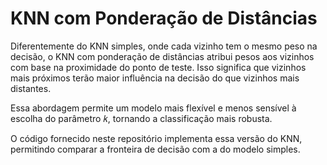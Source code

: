 # KNN com Ponderação de Distâncias

Diferentemente do KNN simples, onde cada vizinho tem o mesmo peso na decisão, o KNN com ponderação de distâncias atribui pesos aos vizinhos com base na proximidade do ponto de teste. Isso significa que vizinhos mais próximos terão maior influência na decisão do que vizinhos mais distantes.

Essa abordagem permite um modelo mais flexível e menos sensível à escolha do parâmetro 𝑘, tornando a classificação mais robusta.

O código fornecido neste repositório implementa essa versão do KNN, permitindo comparar a fronteira de decisão com a do modelo simples.
